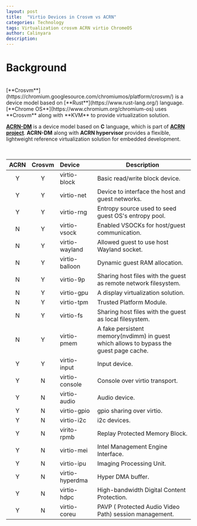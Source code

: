 ```yaml
---
layout: post
title:  "Virtio Devices in Crosvm vs ACRN"
categories: Technology
tags: Virtualization crosvm ACRN virtio ChromeOS
author: Calinyara
description: 
---
```


# Background

<br>
[**Crosvm**](https://chromium.googlesource.com/chromiumos/platform/crosvm/) is a device model based on [**Rust**](https://www.rust-lang.org/) language. [**Chrome OS**](https://www.chromium.org/chromium-os) uses **Crosvm** along with **KVM** to provide virtualization solution.

[**ACRN-DM**](https://github.com/projectacrn/acrn-hypervisor/tree/master/devicemodel) is a device model based on **C** language, which is part of [**ACRN project**](https://projectacrn.org/). **ACRN-DM** along with **ACRN hypervisor** provides a flexible, lightweight reference virtualization solution for embedded development. 

<br>

| ACRN | Crosvm | Device          | Description                                                  |
| :--: | :----: | :-------------- | ------------------------------------------------------------ |
|  Y   |   Y    | virtio-block    | Basic read/write block device.                               |
|  Y   |   Y    | virtio-net      | Device to interface the host and guest networks.             |
|  Y   |   Y    | virtio-rng      | Entropy source used to seed guest OS's entropy pool.         |
|  N   |   Y    | virtio-vsock    | Enabled VSOCKs for host/guest communication.                 |
|  N   |   Y    | virtio-wayland  | Allowed guest to use host Wayland socket.                    |
|  N   |   Y    | virtio-balloon  | Dynamic guest RAM allocation.                                |
|  N   |   Y    | virtio-9p       | Sharing host files with the guest as remote network filesystem.     |
|  N   |   Y    | virtio-gpu      | A display virtualization solution.                           |
|  N   |   Y    | virtio-tpm      | Trusted Platform Module.                                     |
|  N   |   Y    | virtio-fs       | Sharing host files with the guest as local filesystem.       |
|  N   |   Y    | virtio-pmem     | A fake persistent memory(nvdimm) in guest which allows to bypass  the guest page cache. |
|  Y   |   Y    | virtio-input    | Input device.                                                |
|  Y   |   N    | virtio-console  | Console over virtio transport.                               |
|  Y   |   N    | virtio-audio    | Audio device.                                                |
|  Y   |   N    | virtio-gpio     | gpio sharing over virtio.                                    |
|  Y   |   N    | virtio-i2c      | i2c devices.                                                 |
|  Y   |   N    | virito-rpmb     | Replay Protected Memory Block.                               |
|  Y   |   N    | virtio-mei      | Intel Management Engine Interface.                           |
|  Y   |   N    | virtio-ipu      | Imaging Processing Unit.                                     |
|  Y   |   N    | virtio-hyperdma | Hyper DMA buffer.                                            |
|  Y   |   N    | virtio-hdpc     | High-bandwidth Digital Content Protection.                   |
|  Y   |   N    | virtio-coreu    | PAVP ( Protected Audio Video Path) session management.       |

<br>


<!-- Global site tag (gtag.js) - Google Analytics -->
<script async src="https://www.googletagmanager.com/gtag/js?id=UA-66555622-4"></script>
<script>
  window.dataLayer = window.dataLayer || [];
  function gtag(){dataLayer.push(arguments);}
  gtag('js', new Date());

  gtag('config', 'UA-66555622-4');
</script>
